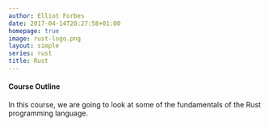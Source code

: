 ```yaml
---
author: Elliot Forbes
date: 2017-04-14T20:27:58+01:00
homepage: true
image: rust-logo.png
layout: simple
series: rust
title: Rust
---
```


#### Course Outline

In this course, we are going to look at some of the fundamentals of the Rust
programming language.
